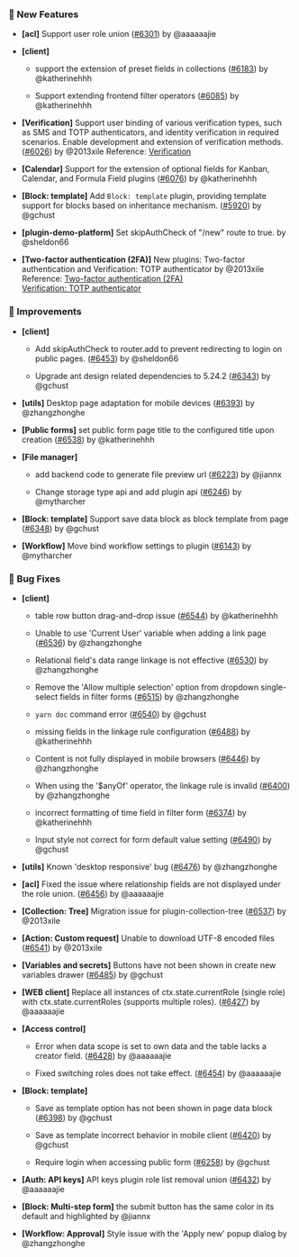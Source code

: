 ### 🎉 New Features

- **[acl]** Support user role union ([#6301](https://github.com/nocobase/nocobase/pull/6301)) by @aaaaaajie

- **[client]**
  - support the extension of preset fields in collections ([#6183](https://github.com/nocobase/nocobase/pull/6183)) by @katherinehhh

  - Support extending frontend filter operators ([#6085](https://github.com/nocobase/nocobase/pull/6085)) by @katherinehhh

- **[Verification]** Support user binding of various verification types, such as SMS and TOTP authenticators, and identity verification in required scenarios. Enable development and extension of verification methods. ([#6026](https://github.com/nocobase/nocobase/pull/6026)) by @2013xile
Reference: [Verification](https://docs.nocobase.com/handbook/verification)
- **[Calendar]** Support for the extension of optional fields for Kanban, Calendar, and Formula Field plugins ([#6076](https://github.com/nocobase/nocobase/pull/6076)) by @katherinehhh

- **[Block: template]** Add `Block: template` plugin, providing template support for blocks based on inheritance mechanism. ([#5920](https://github.com/nocobase/nocobase/pull/5920)) by @gchust

- **[plugin-demo-platform]** Set skipAuthCheck of "/new" route to true. by @sheldon66

- **[Two-factor authentication (2FA)]** New plugins: Two-factor authentication and Verification: TOTP authenticator by @2013xile
Reference: [Two-factor authentication (2FA)](https://docs.nocobase.com/handbook/two-factor-authentication)<br />[Verification: TOTP authenticator](https://docs.nocobase.com/handbook/verification-totp-authenticator)
### 🚀 Improvements

- **[client]**
  - Add skipAuthCheck to router.add to prevent redirecting to login on public pages. ([#6453](https://github.com/nocobase/nocobase/pull/6453)) by @sheldon66

  - Upgrade ant design related dependencies to 5.24.2 ([#6343](https://github.com/nocobase/nocobase/pull/6343)) by @gchust

- **[utils]** Desktop page adaptation for mobile devices ([#6393](https://github.com/nocobase/nocobase/pull/6393)) by @zhangzhonghe

- **[Public forms]** set public form page title to the configured title upon creation ([#6538](https://github.com/nocobase/nocobase/pull/6538)) by @katherinehhh

- **[File manager]**
  - add backend code to generate file preview url ([#6223](https://github.com/nocobase/nocobase/pull/6223)) by @jiannx

  - Change storage type api and add plugin api ([#6246](https://github.com/nocobase/nocobase/pull/6246)) by @mytharcher

- **[Block: template]** Support save data block as block template from page ([#6348](https://github.com/nocobase/nocobase/pull/6348)) by @gchust

- **[Workflow]** Move bind workflow settings to plugin ([#6143](https://github.com/nocobase/nocobase/pull/6143)) by @mytharcher

### 🐛 Bug Fixes

- **[client]**
  - table row button drag-and-drop issue ([#6544](https://github.com/nocobase/nocobase/pull/6544)) by @katherinehhh

  - Unable to use 'Current User' variable when adding a link page ([#6536](https://github.com/nocobase/nocobase/pull/6536)) by @zhangzhonghe

  - Relational field's data range linkage is not effective ([#6530](https://github.com/nocobase/nocobase/pull/6530)) by @zhangzhonghe

  - Remove the 'Allow multiple selection' option from dropdown single-select fields in filter forms ([#6515](https://github.com/nocobase/nocobase/pull/6515)) by @zhangzhonghe

  - `yarn doc` command error ([#6540](https://github.com/nocobase/nocobase/pull/6540)) by @gchust

  - missing fields in the linkage rule configuration ([#6488](https://github.com/nocobase/nocobase/pull/6488)) by @katherinehhh

  - Content is not fully displayed in mobile browsers ([#6446](https://github.com/nocobase/nocobase/pull/6446)) by @zhangzhonghe

  - When using the '$anyOf' operator, the linkage rule is invalid ([#6400](https://github.com/nocobase/nocobase/pull/6400)) by @zhangzhonghe

  - incorrect formatting of time field in filter form ([#6374](https://github.com/nocobase/nocobase/pull/6374)) by @katherinehhh

  - Input style not correct for form default value setting ([#6490](https://github.com/nocobase/nocobase/pull/6490)) by @gchust

- **[utils]** Known 'desktop responsive' bug ([#6476](https://github.com/nocobase/nocobase/pull/6476)) by @zhangzhonghe

- **[acl]** Fixed the issue where relationship fields are not displayed under the role union. ([#6456](https://github.com/nocobase/nocobase/pull/6456)) by @aaaaaajie

- **[Collection: Tree]** Migration issue for plugin-collection-tree ([#6537](https://github.com/nocobase/nocobase/pull/6537)) by @2013xile

- **[Action: Custom request]** Unable to download UTF-8 encoded files ([#6541](https://github.com/nocobase/nocobase/pull/6541)) by @2013xile

- **[Variables and secrets]** Buttons have not been shown in create new variables drawer ([#6485](https://github.com/nocobase/nocobase/pull/6485)) by @gchust

- **[WEB client]** Replace all instances of ctx.state.currentRole (single role) with ctx.state.currentRoles (supports multiple roles). ([#6427](https://github.com/nocobase/nocobase/pull/6427)) by @aaaaaajie

- **[Access control]**
  - Error when data scope is set to own data and the table lacks a creator field. ([#6428](https://github.com/nocobase/nocobase/pull/6428)) by @aaaaaajie

  - Fixed switching roles does not take effect. ([#6454](https://github.com/nocobase/nocobase/pull/6454)) by @aaaaaajie

- **[Block: template]**
  - Save as template option has not been shown in page data block ([#6398](https://github.com/nocobase/nocobase/pull/6398)) by @gchust

  - Save as template incorrect behavior in mobile client ([#6420](https://github.com/nocobase/nocobase/pull/6420)) by @gchust

  - Require login when accessing public form ([#6258](https://github.com/nocobase/nocobase/pull/6258)) by @gchust

- **[Auth: API keys]** API keys plugin role list removal union ([#6432](https://github.com/nocobase/nocobase/pull/6432)) by @aaaaaajie

- **[Block: Multi-step form]** the submit button has the same color in its default and highlighted by @jiannx

- **[Workflow: Approval]** Style issue with the 'Apply new' popup dialog by @zhangzhonghe


